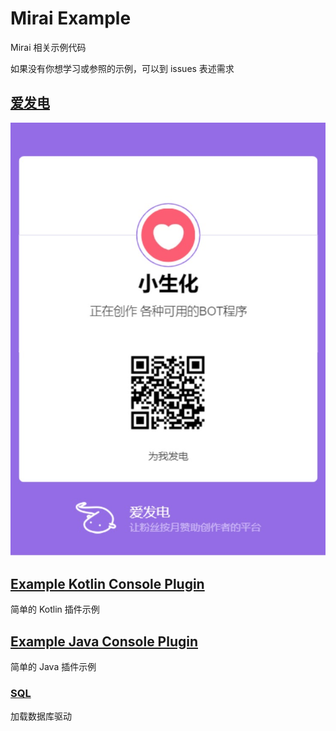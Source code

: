 # Mirai Example

Mirai 相关示例代码

如果没有你想学习或参照的示例，可以到 issues 表述需求

## [爱发电](https://afdian.net/@cssxsh)

![afdian](.github/afdian.jpg)

## [Example Kotlin Console Plugin](console/kotlin-console-plugin)

简单的 Kotlin 插件示例

## [Example Java Console Plugin](console/java-console-plugin)

简单的 Java 插件示例

### [SQL](console/java-console-plugin/src/main/java/com/example/mirai/SQL.java)

加载数据库驱动